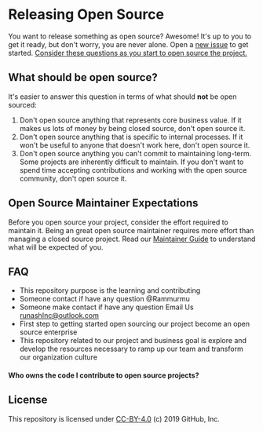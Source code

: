 # Releasing Open Source

You want to release something as open source? Awesome! It's up to you to get it ready, but don't worry, you are never alone. Open a [new issue](issues/new?template=new-release.md) to get started. [Consider these questions as you start to open source the project.](docs/key-questions-for-choosing-projects.md)

## What should be open source?

It's easier to answer this question in terms of what should **not** be open sourced:

1. Don't open source anything that represents core business value.  If it makes us lots of money by being closed source, don't open source it.
2. Don't open source anything that is specific to internal processes. If it won't be useful to anyone that doesn't work here, don't open source it.
3. Don't open source anything you can't commit to maintaining long-term. Some projects are inherently difficult to maintain. If you don't want to spend time accepting contributions and working with the open source community, don't open source it.

## Open Source Maintainer Expectations

Before you open source your project, consider the effort required to maintain it. Being an great open source maintainer requires more effort than managing a closed source project. Read our [Maintainer Guide](docs/maintainers-guide.md) to understand what will be expected of you.

## FAQ
- This repository purpose is the learning and contributing 
- Someone contact if have any question @Rammurmu
- Someone make contact if have any question Email Us runashInc@outlook.com
- First step to getting started open sourcing our project become an open source enterprise
- This repository related to our project and business goal is explore and develop the resources necessary to ramp up our team and transform our organization culture

#### Who owns the code I contribute to open source projects?

## License

This repository is licensed under [CC-BY-4.0](../LICENSE) (c) 2019 GitHub, Inc.
